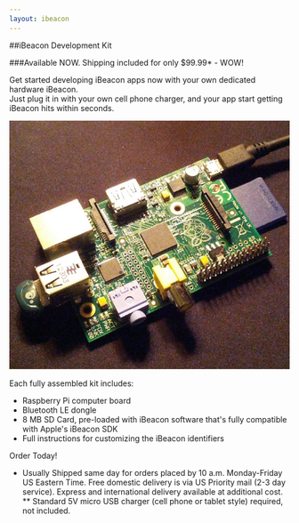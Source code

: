 ```yaml
---
layout: ibeacon
---
```


##iBeacon Development Kit

###Available NOW.  Shipping included for only $99.99*  - WOW!

Get started developing iBeacon apps now with your own dedicated hardware iBeacon.  
Just plug it in with your own cell phone charger, and your app start getting iBeacon hits within seconds.  

<img src='../blog/pibeacon.jpg'>

Each fully assembled kit includes:
* Raspberry Pi computer board
* Bluetooth LE dongle
* 8 MB SD Card, pre-loaded with iBeacon software that's fully compatible with Apple's iBeacon SDK
* Full instructions for customizing the iBeacon identifiers

Order Today!

 * Usually Shipped same day for orders placed by 10 a.m. Monday-Friday US Eastern Time.  Free domestic delivery is via US Priority mail (2-3 day service).  Express and international delivery available at additional cost.  
 ** Standard 5V micro USB charger (cell phone or tablet style) required, not included.  
